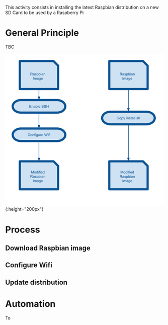 This activity consists in installing the latest Raspbian distribution on a new SD Card to be used by a Raspberry Pi

# General Principle

TBC

![Installation Process](images/Installation_process.svg){:height="200px"}

# Process

## Download Raspbian image

## Configure Wifi

## Update distribution

# Automation

To 

